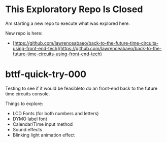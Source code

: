 # This Exploratory Repo Is Closed
Am starting a new repo to execute what was explored here. 

New repo is here: 
* [https://github.com/lawrenceabaeo/back-to-the-future-time-circuits-using-front-end-tech](https://github.com/lawrenceabaeo/back-to-the-future-time-circuits-using-front-end-tech)

# bttf-quick-try-000

Testing to see if it would be feasibleto do an front-end back to the future time circuits console.

Things to explore: 
* LCD Fonts (for both numbers and letters)
* DYMO label font
* Calendar/Time input method
* Sound effects
* Blinking light animation effect
